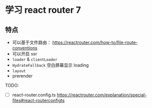 # 学习 react router 7

## 特点

- 可以基于文件路由： https://reactrouter.com/how-to/file-route-conventions
- 可以开启 ssr
- `loader` & `clientLoader`
- `HydrateFallback` 空白屏幕显示 loading
- `layout`
- prerender

TODO:

- [ ] react-router.config.ts https://reactrouter.com/explanation/special-files#react-routerconfigts